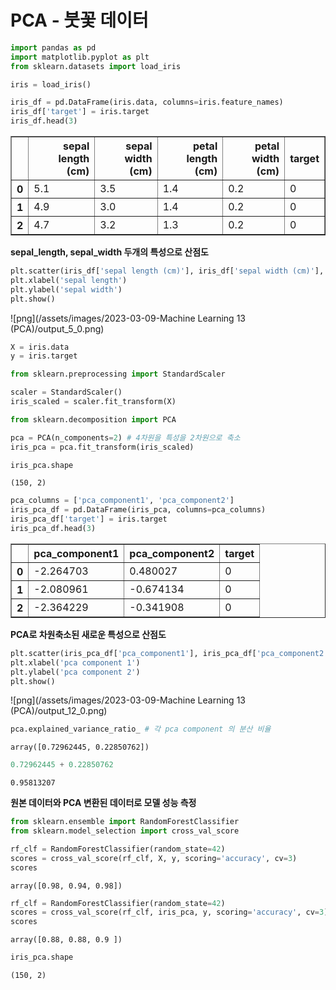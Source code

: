 # PCA - 붓꽃 데이터


```python
import pandas as pd
import matplotlib.pyplot as plt
from sklearn.datasets import load_iris
```


```python
iris = load_iris()
```


```python
iris_df = pd.DataFrame(iris.data, columns=iris.feature_names)
iris_df['target'] = iris.target
iris_df.head(3)
```




<div>
<style scoped>
    .dataframe tbody tr th:only-of-type {
        vertical-align: middle;
    }

    .dataframe tbody tr th {
        vertical-align: top;
    }

    .dataframe thead th {
        text-align: right;
    }
</style>
<table border="1" class="dataframe">
  <thead>
    <tr style="text-align: right;">
      <th></th>
      <th>sepal length (cm)</th>
      <th>sepal width (cm)</th>
      <th>petal length (cm)</th>
      <th>petal width (cm)</th>
      <th>target</th>
    </tr>
  </thead>
  <tbody>
    <tr>
      <th>0</th>
      <td>5.1</td>
      <td>3.5</td>
      <td>1.4</td>
      <td>0.2</td>
      <td>0</td>
    </tr>
    <tr>
      <th>1</th>
      <td>4.9</td>
      <td>3.0</td>
      <td>1.4</td>
      <td>0.2</td>
      <td>0</td>
    </tr>
    <tr>
      <th>2</th>
      <td>4.7</td>
      <td>3.2</td>
      <td>1.3</td>
      <td>0.2</td>
      <td>0</td>
    </tr>
  </tbody>
</table>
</div>



**sepal_length, sepal_width 두개의 특성으로 산점도**


```python
plt.scatter(iris_df['sepal length (cm)'], iris_df['sepal width (cm)'], c=iris_df['target'])
plt.xlabel('sepal length')
plt.ylabel('sepal width')
plt.show()
```


    
![png](/assets/images/2023-03-09-Machine Learning 13 (PCA)/output_5_0.png)
    



```python
X = iris.data
y = iris.target
```


```python
from sklearn.preprocessing import StandardScaler

scaler = StandardScaler()
iris_scaled = scaler.fit_transform(X)
```


```python
from sklearn.decomposition import PCA

pca = PCA(n_components=2) # 4차원을 특성을 2차원으로 축소
iris_pca = pca.fit_transform(iris_scaled)
```


```python
iris_pca.shape
```




    (150, 2)




```python
pca_columns = ['pca_component1', 'pca_component2']
iris_pca_df = pd.DataFrame(iris_pca, columns=pca_columns)
iris_pca_df['target'] = iris.target
iris_pca_df.head(3)
```




<div>
<style scoped>
    .dataframe tbody tr th:only-of-type {
        vertical-align: middle;
    }

    .dataframe tbody tr th {
        vertical-align: top;
    }

    .dataframe thead th {
        text-align: right;
    }
</style>
<table border="1" class="dataframe">
  <thead>
    <tr style="text-align: right;">
      <th></th>
      <th>pca_component1</th>
      <th>pca_component2</th>
      <th>target</th>
    </tr>
  </thead>
  <tbody>
    <tr>
      <th>0</th>
      <td>-2.264703</td>
      <td>0.480027</td>
      <td>0</td>
    </tr>
    <tr>
      <th>1</th>
      <td>-2.080961</td>
      <td>-0.674134</td>
      <td>0</td>
    </tr>
    <tr>
      <th>2</th>
      <td>-2.364229</td>
      <td>-0.341908</td>
      <td>0</td>
    </tr>
  </tbody>
</table>
</div>



**PCA로 차원축소된 새로운 특성으로 산점도**


```python
plt.scatter(iris_pca_df['pca_component1'], iris_pca_df['pca_component2'], c=iris_pca_df['target'])
plt.xlabel('pca component 1')
plt.ylabel('pca component 2')
plt.show()
```


    
![png](/assets/images/2023-03-09-Machine Learning 13 (PCA)/output_12_0.png)
    



```python
pca.explained_variance_ratio_ # 각 pca component 의 분산 비율
```




    array([0.72962445, 0.22850762])




```python
0.72962445 + 0.22850762
```




    0.95813207



**원본 데이터와 PCA 변환된 데이터로 모델 성능 측정**


```python
from sklearn.ensemble import RandomForestClassifier
from sklearn.model_selection import cross_val_score

rf_clf = RandomForestClassifier(random_state=42)
scores = cross_val_score(rf_clf, X, y, scoring='accuracy', cv=3)
scores
```




    array([0.98, 0.94, 0.98])




```python
rf_clf = RandomForestClassifier(random_state=42)
scores = cross_val_score(rf_clf, iris_pca, y, scoring='accuracy', cv=3)
scores
```




    array([0.88, 0.88, 0.9 ])




```python
iris_pca.shape
```




    (150, 2)


